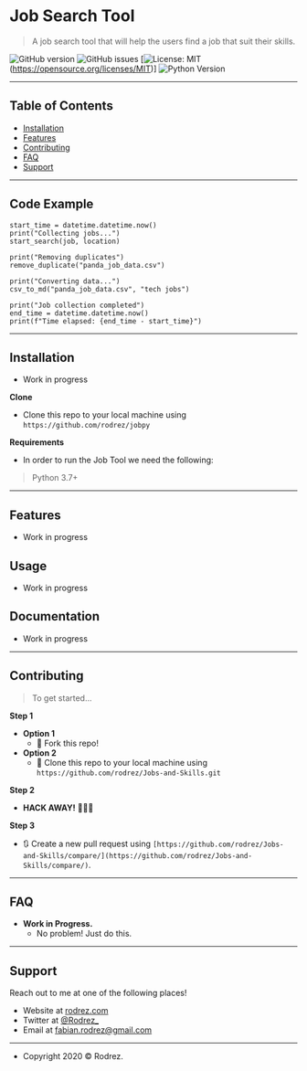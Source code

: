 
# Job Search Tool
> A job search tool that will help the users find a job that suit their skills. 

![GitHub version](https://badge.fury.io/gh/rodrez%2FJobs-and-Skills.svg)
![GitHub issues](https://img.shields.io/github/issues/rodrez/jobpy)
[![License: MIT](https://img.shields.io/badge/License-MIT-yellow.svg)(https://opensource.org/licenses/MIT)]
![Python Version](https://img.shields.io/pypi/pyversions/jobpy)


----------
## Table of Contents
- [Installation](#Installation)
- [Features](#Features)
- [Contributing](#Contributing)
- [FAQ](#FAQ)
- [Support](#Support)
----------
## Code Example
    start_time = datetime.datetime.now()
    print("Collecting jobs...")
    start_search(job, location)
    
    print("Removing duplicates")
    remove_duplicate("panda_job_data.csv")
    
    print("Converting data...")
    csv_to_md("panda_job_data.csv", "tech jobs")
    
    print("Job collection completed")
    end_time = datetime.datetime.now()
    print(f"Time elapsed: {end_time - start_time}")
----------
## Installation
- Work in progress

**Clone**

- Clone this repo to your local machine using `https://github.com/rodrez/jobpy`

**Requirements**

- In order to run the Job Tool we need the following:
> Python 3.7+


----------
## Features
- Work in progress
## Usage 
- Work in progress
## Documentation 
- Work in progress
----------
## Contributing
> To get started...

**Step 1**

- **Option 1**
    - 🍴 Fork this repo!
- **Option 2**
    - 👯 Clone this repo to your local machine using `https://github.com/rodrez/Jobs-and-Skills.git`

**Step 2**

- **HACK AWAY!** 🔨🔨🔨

**Step 3**

- 🔃 Create a new pull request using `[https://github.com/rodrez/Jobs-and-Skills/compare/](https://github.com/rodrez/Jobs-and-Skills/compare/)`.
----------

## FAQ
- **Work in Progress.**
    - No problem! Just do this.
----------
## Support

Reach out to me at one of the following places!

- Website at [rodrez.com](http://www.rodrez.com)
- Twitter at [@Rodrez_](http://twitter.com/rodrez_)
- Email at [fabian.rodrez@gmail.com](mailto:fabian.rodrez@gmail.com)
----------


- Copyright 2020 © Rodrez.
